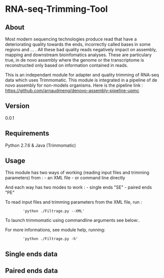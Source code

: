 # RNA-seq-Trimming-Tool

## About
Most modern sequencing technologies produce read that have a deteriorating quality towards the ends, incorrectly called bases in some regions and ... . All these bad quality reads negatively impact on assembly, mapping and downstream bioinfomatics analyses. These are particulary true, in de novo assembly where the genome or the transcriptome is reconstructed only based on information contained in reads.

This is an independant module for adapter and quality trimming of RNA-seq data which uses Trimmomatic. This module is integrated in a pipeline of de novo assembly for non-models organisms. Here is the pipeline link : https://github.com/arnaudmeng/denovo-assembly-pipeline-upmc

## Version
0.0.1

## Requirements

Python 2.7.6 & Java (Trimmomatic)

## Usage

This module has two ways of working (reading input files and trimming parameters) from : 
      - an XML file
      - or command line directly

And each way has two modes to work :
     - single ends "SE"
     - paired ends "PE"

To read input files and trimming parameters from the XML file, run :

            'python ./Filtrage.py --XML'

To launch trimmomatic using commandline arguments see below:.

For more informations, see module help, running:

            'python ./Filtrage.py -h'
            
## Single ends data

## Paired ends data

